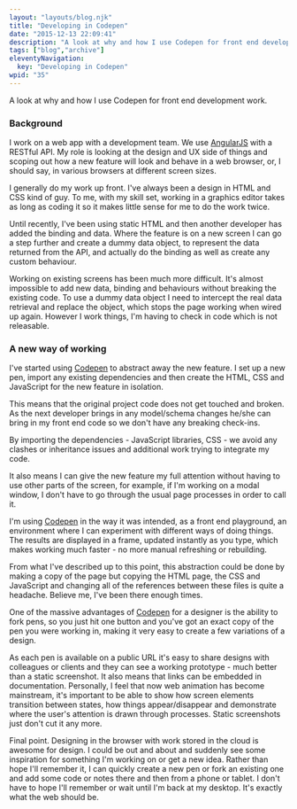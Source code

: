 ```yaml
---
layout: "layouts/blog.njk"
title: "Developing in Codepen"
date: "2015-12-13 22:09:41"
description: "A look at why and how I use Codepen for front end development work"
tags: ["blog","archive"]
eleventyNavigation:
  key: "Developing in Codepen"
wpid: "35"
---
```

A look at why and how I use Codepen for front end development work.
<h3>Background</h3>
I work on a web app with a development team. We use <a href="https://angularjs.org" target="_blank">AngularJS</a> with a RESTful API. My role is looking at the design and UX side of things and scoping out how a new feature will look and behave in a web browser, or, I should say, in various browsers at different screen sizes.

I generally do my work up front. I've always been a design in HTML and CSS kind of guy. To me, with my skill set, working in a graphics editor takes as long as coding it so it makes little sense for me to do the work twice.

Until recently, I've been using static HTML and then another developer has added the binding and data. Where the feature is on a new screen I can go a step further and create a dummy data object, to represent the data returned from the API, and actually do the binding as well as create any custom behaviour.

Working on existing screens has been much more difficult. It's almost impossible to add new data, binding and behaviours without breaking the existing code. To use a dummy data object I need to intercept the real data retrieval and replace the object, which stops the page working when wired up again. However I work things, I'm having to check in code which is not releasable.
<h3>A new way of working</h3>
I've started using <a href="https://codepen.io" target="_blank">Codepen</a> to abstract away the new feature. I set up a new pen, import any existing dependencies and then create the HTML, CSS and JavaScript for the new feature in isolation.

This means that the original project code does not get touched and broken. As the next developer brings in any model/schema changes he/she can bring in my front end code so we don't have any breaking check-ins.

By importing the dependencies - JavaScript libraries, CSS - we avoid any clashes or inheritance issues and additional work trying to integrate my code.

It also means I can give the new feature my full attention without having to use other parts of the screen, for example, if I'm working on a modal window, I don't have to go through the usual page processes in order to call it.

I'm using <a href="https://codepen.io" target="_blank">Codepen</a> in the way it was intended, as a front end playground, an environment where I can experiment with different ways of doing things. The results are displayed in a frame, updated instantly as you type, which makes working much faster - no more manual refreshing or rebuilding.

From what I've described up to this point, this abstraction could be done by making a copy of the page but copying the HTML page, the CSS and JavaScript and changing all of the references between these files is quite a headache. Believe me, I've been there enough times.

One of the massive advantages of <a href="https://codepen.io" target="_blank">Codepen</a> for a designer is the ability to fork pens, so you just hit one button and you've got an exact copy of the pen you were working in, making it very easy to create a few variations of a design.

As each pen is available on a public URL it's easy to share designs with colleagues or clients and they can see a working prototype - much better than a static screenshot. It also means that links can be embedded in documentation. Personally, I feel that now web animation has become mainstream, it's important to be able to show how screen elements transition between states, how things appear/disappear and demonstrate where the user's attention is drawn through processes. Static screenshots just don't cut it any more.

Final point. Designing in the browser with work stored in the cloud is awesome for design. I could be out and about and suddenly see some inspiration for something I'm working on or get a new idea. Rather than hope I'll remember it, I can quickly create a new pen or fork an existing one and add some code or notes there and then from a phone or tablet. I don't have to hope I'll remember or wait until I'm back at my desktop. It's exactly what the web should be.